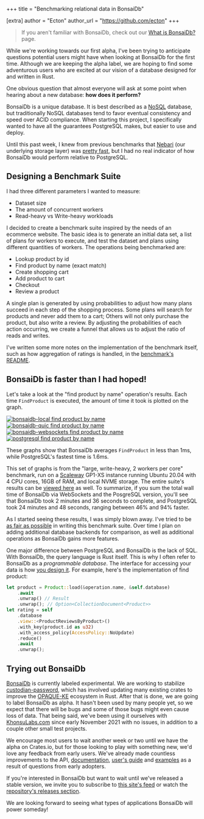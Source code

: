 +++
title = "Benchmarking relational data in BonsaiDb"

[extra]
author = "Ecton"
author_url = "https://github.com/ecton"
+++

> If you aren't familiar with BonsaiDb, check out our [What is BonsaiDb?](/about/) page.

While we're working towards our first alpha, I've been trying to anticipate
questions potential users might have when looking at BonsaiDb for the first
time. Although we are keeping the alpha label, we are hoping to find some
adventurous users who are excited at our vision of a database designed for and
written in Rust.

One obvious question that almost everyone will ask at some point when hearing
about a new database: **how does it perform?**

BonsaiDb is a unique database. It is best described as a [NoSQL][nosql]
database, but traditionally NoSQL databases tend to favor eventual consistency
and speed over ACID compliance. When starting this project, I specifically
wanted to have all the guarantees PostgreSQL makes, but easier to use and deploy.

Until this past week, I knew from previous benchmarks that [Nebari][nebari] (our
underlying storage layer) was [pretty fast][nebari-benches], but I had no real
indicator of how BonsaiDb would perform relative to PostgreSQL.

## Designing a Benchmark Suite

I had three different parameters I wanted to measure:

- Dataset size
- The amount of concurrent workers
- Read-heavy vs Write-heavy workloads

I decided to create a benchmark suite inspired by the needs of an ecommerce
website. The basic idea is to generate an initial data set, a list of plans for
workers to execute, and test the dataset and plans using different quantities of
workers. The operations being benchmarked are:

- Lookup product by id
- Find product by name (exact match)
- Create shopping cart
- Add product to cart
- Checkout
- Review a product

A single plan is generated by using probabilities to adjust how many plans
succeed in each step of the shopping process. Some plans will search for
products and never add them to a cart; Others will not only purchase the
product, but also write a review. By adjusting the probabilities of each action
occurring, we create a funnel that allows us to adjust the ratio of reads and
writes.

I've written some more notes on the implementation of the benchmark itself, such
as how aggregation of ratings is handled, in the [benchmark's
README][commerce-bench].

## BonsaiDb is faster than I had hoped!

Let's take a look at the "find product by name" operation's results. Each time
`FindProduct` is executed, the amount of time it took is plotted on the graph.

[![bonsaidb-local find product by name](https://khonsulabs-storage.s3.us-west-000.backblazeb2.com/bonsaidb-scaleway-gp1-xs/commerce/large-writeheavy/4/bonsaidb-local-FindProduct.png)](https://khonsulabs-storage.s3.us-west-000.backblazeb2.com/bonsaidb-scaleway-gp1-xs/commerce/large-writeheavy/4/index.html#bonsaidb-local-FindProduct)
[![bonsaidb-quic find product by name](https://khonsulabs-storage.s3.us-west-000.backblazeb2.com/bonsaidb-scaleway-gp1-xs/commerce/large-writeheavy/4/bonsaidb-quic-FindProduct.png)](https://khonsulabs-storage.s3.us-west-000.backblazeb2.com/bonsaidb-scaleway-gp1-xs/commerce/large-writeheavy/4/index.html#bonsaidb-quic-FindProduct)
[![bonsaidb-websockets find product by name](https://khonsulabs-storage.s3.us-west-000.backblazeb2.com/bonsaidb-scaleway-gp1-xs/commerce/large-writeheavy/4/bonsaidb-ws-FindProduct.png)](https://khonsulabs-storage.s3.us-west-000.backblazeb2.com/bonsaidb-scaleway-gp1-xs/commerce/large-writeheavy/4/index.html#bonsaidb-ws-FindProduct)
[![postgresql find product by name](https://khonsulabs-storage.s3.us-west-000.backblazeb2.com/bonsaidb-scaleway-gp1-xs/commerce/large-writeheavy/4/postgresql-FindProduct.png)](https://khonsulabs-storage.s3.us-west-000.backblazeb2.com/bonsaidb-scaleway-gp1-xs/commerce/large-writeheavy/4/index.html#postgresql-FindProduct)

These graphs show that BonsaiDb averages `FindProduct` in less than 1ms, while
PostgreSQL's fastest time is 1.6ms.

This set of graphs is from the "large, write-heavy, 2 workers per core"
benchmark, run on a [Scaleway](https://scaleway.com) GP1-XS instance
running Ubuntu 20.04 with 4 CPU cores, 16GB of RAM, and local NVME storage. The
entire suite's results can be [viewed here][commerce-results] as well. To summarize,
if you sum the total wall time of BonsaiDb via WebSockets and the PosgreSQL
version, you'll see that BonsaiDb took 2 minutes and 36 seconds to complete, and
PostgreSQL took 24 minutes and 48 seconds, ranging between 46% and 94% faster.

As I started seeing these results, I was simply blown away. I've tried to be [as
fair as possible][commerce-bench] in writing this benchmark suite. Over time I
plan on adding additional database backends for comparison, as well as
additional operations as BonsaiDb gains more features.

One major difference between PostgreSQL and BonsaiDb is the lack of SQL. With
BonsaiDb, the query language is Rust itself. This is why I often refer to
BonsaiDb as a *programmable database*. The interface for accessing your data is
how [you design it][view]. For example, here's the implementation of find product:

```rust
let product = Product::load(&operation.name, &self.database)
    .await
    .unwrap() // Result
    .unwrap(); // Option<CollectionDocument<Product>>
let rating = self
    .database
    .view::<ProductReviewsByProduct>()
    .with_key(product.id as u32)
    .with_access_policy(AccessPolicy::NoUpdate)
    .reduce()
    .await
    .unwrap();
```

## Trying out BonsaiDb

[BonsaiDb][bonsaidb] is currently labeled experimental. We are working to stabilize
[custodian-password][custodian], which has involved updating many existing
crates to improve the [OPAQUE-KE](https://github.com/novifinancial/opaque-ke)
ecosystem in Rust. After that is done, we are going to label BonsaiDb as alpha.
It hasn't been used by many people yet, so we expect that there will be bugs and
some of those bugs might even cause loss of data. That being said, we've been
using it ourselves with [KhonsuLabs.com](https://khonsulabs.com/) since early
November 2021 with no issues, in addition to a couple other small test projects.

We encourage most users to wait another week or two until we have the alpha on
Crates.io, but for those looking to play with something new, we'd love any
feedback from early users. We've already made countless improvements to the API,
[documentation][bonsaidb-docs], [user's guide][bonsaidb-guide] and
[examples][bonsaidb-examples] as a result of questions from early adopters.

If you're interested in BonsaiDb but want to wait until we've released a stable
version, we invite you to subscribe to [this site's feed](/blog/atom.xml) or
watch the [repository's releases section][bonsaidb-releases].

We are looking forward to seeing what types of applications BonsaiDb will power someday!

[bonsaidb]: https://github.com/khonsulabs/bonsaidb
[bonsaidb-guide]: https://dev.bonsaidb.io/guide/
[bonsaidb-docs]: https://dev.bonsaidb.io/main/bonsaidb/
[bonsaidb-examples]: https://github.com/khonsulabs/bonsaidb/tree/73aa1b1e8086c23bee10cd3024bf5fcaff8ea13e/examples
[bonsaidb-releases]: https://github.com/khonsulabs/bonsaidb/releases
[nebari]: https://github.com/khonsulabs/nebari
[custodian]: https://github.com/khonsulabs/custodian
[nosql]: https://en.wikipedia.org/wiki/NoSQL
[nebari-benches]: https://github.com/khonsulabs/nebari/tree/192b6d34c6ad1350c2e469359f51423f69b1e2d4/benchmarks
[commerce-bench]: https://github.com/khonsulabs/bonsaidb/tree/73aa1b1e8086c23bee10cd3024bf5fcaff8ea13e/benchmarks/benches/commerce#user-content-benchmark-notes
[commerce-results]: https://khonsulabs-storage.s3.us-west-000.backblazeb2.com/bonsaidb-scaleway-gp1-xs/commerce/index.html
[couchdb]: https://couchdb.apache.org/
[sled]: https://sled.rs/
[view]: https://dev.bonsaidb.io/guide/about/concepts/view.html